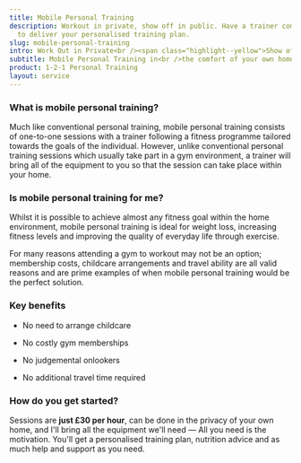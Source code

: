 ```yaml
---
title: Mobile Personal Training
description: Workout in private, show off in public. Have a trainer come to your house
  to deliver your personalised training plan.
slug: mobile-personal-training
intro: Work Out in Private<br /><span class="highlight--yellow">Show off in public</span>
subtitle: Mobile Personal Training in<br />the comfort of your own home
product: 1-2-1 Personal Training
layout: service
---
```


### What is mobile personal training?

Much like conventional personal training, mobile personal training consists of one-to-one sessions with a trainer following a fitness programme tailored towards the goals of the individual.  However, unlike conventional personal training sessions which usually take part in a gym environment, a trainer will bring all of the equipment to you so that the session can take place within your home.

### Is mobile personal training for me?

Whilst it is possible to achieve almost any fitness goal within the home environment, mobile personal training is ideal for weight loss, increasing fitness levels and improving the quality of everyday life through exercise.  

For many reasons attending a gym to workout may not be an option; membership costs, childcare arrangements and travel ability are all valid reasons and are prime examples of when mobile personal training would be the perfect solution.

### Key benefits

* No need to arrange childcare

* No costly gym memberships

* No judgemental onlookers

* No additional travel time required

### How do you get started?

Sessions are **just £30 per hour**, can be done in the privacy
of your own home, and I'll bring all the equipment
we'll need — All you need is the motivation. You'll get a
personalised training plan, nutrition advice and as much
help and support as you need.